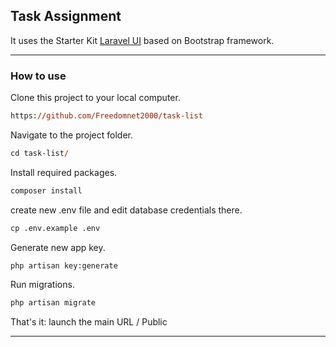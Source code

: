 ## Task Assignment 

It uses the Starter Kit [Laravel UI](https://github.com/laravel/ui) based on Bootstrap framework.

-----

### How to use

Clone this project to your local computer.

```ps
https://github.com/Freedomnet2000/task-list
```

Navigate to the project folder.

```ps
cd task-list/
```

Install required packages.

```ps
composer install
```

create new .env file and edit database credentials there.

```ps
cp .env.example .env
```

Generate new app key.

```ps
php artisan key:generate
```

Run migrations.

```ps
php artisan migrate
```

That's it: launch the main URL / Public 


---

